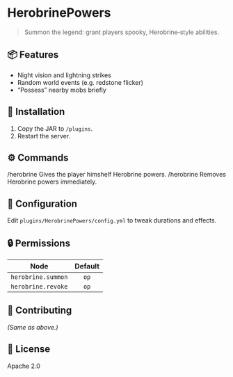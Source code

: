 # HerobrinePowers

> Summon the legend: grant players spooky, Herobrine‑style abilities.

## 📦 Features
- Night vision and lightning strikes  
- Random world events (e.g. redstone flicker)  
- “Possess” nearby mobs briefly  

## 🚀 Installation
1. Copy the JAR to `/plugins`.  
2. Restart the server.

## ⚙️ Commands
/herobrine
Gives the player himshelf Herobrine powers.
/herobrine
Removes Herobrine powers immediately.

## 🔧 Configuration
Edit `plugins/HerobrinePowers/config.yml` to tweak durations and effects.

## 🔒 Permissions
| Node                          | Default |
|-------------------------------|:-------:|
| `herobrine.summon`            | `op`    |
| `herobrine.revoke`            | `op`    |

## 🤝 Contributing
*(Same as above.)*

## 📄 License
Apache 2.0



